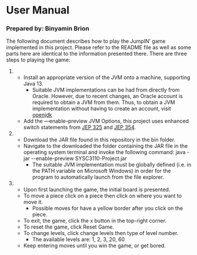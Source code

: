 # User Manual
### Prepared by: Binyamin Brion
The following document describes how to play the JumpIN’ game implemented in this project.
Please refer to the README file as well as some parts here are identical to the information presented there.
There are three steps to playing the game:

 1. 
	- Install an appropriate version of the JVM onto a machine, supporting Java 13.
		 - Suitable JVM implementations can be had from directly from Oracle. However, due to recent changes, an Oracle account is required to obtain a JVM from them. Thus, to obtain a JVM implementation without having to create an account, visit [openjdk](https://adoptopenjdk.net/)
    - Add the ––enable–preview JVM Options, this project uses enhanced switch statements from [JEP 325](https://openjdk.java.net/jeps/325) and [JEP 354](https://openjdk.java.net/jeps/354). 
 1.  
	- Download the JAR file found in this repository in the bin folder.
	-  Navigate to the downloaded the folder containing the JAR file in the operating system terminal and invoke the following command: java -jar --enable-preview SYSC3110-Project.jar	
		- The suitable JVM implementation must be globally defined (i.e. in the PATH variable on Microsoft Windows) in order for the program to automatically launch from the file explorer.
 1. 
	- Upon first launching the game, the initial board is presented.
	- To move a piece click on a piece then click on where you want to move it.
	    - Possible moves for have a yellow border after you click on the piece.
	- To exit, the game, click the x button in the top-right corner.
	- To reset the game, click Reset Game.
	- To change levels, click change levels then type of level number.
	    - The available levels are: 1, 2, 3, 20, 60 
	- Keep entering moves until you win the game, or get bored.
